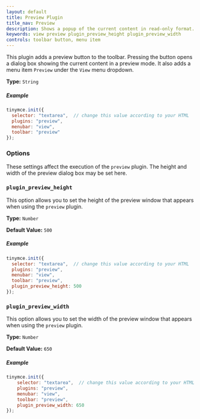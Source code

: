 ```yaml
---
layout: default
title: Preview Plugin
title_nav: Preview
description: Shows a popup of the current content in read-only format.
keywords: view preview plugin_preview_height plugin_preview_width
controls: toolbar button, menu item
---
```


This plugin adds a preview button to the toolbar. Pressing the button opens a dialog box showing the current content in a preview mode. It also adds a menu item `Preview` under the `View` menu dropdown.

**Type:** `String`

##### Example

```js
tinymce.init({
  selector: "textarea",  // change this value according to your HTML
  plugins: "preview",
  menubar: "view",
  toolbar: "preview"
});
```

### Options

These settings affect the execution of the `preview` plugin. The height and width of the preview dialog box may be set here.

### `plugin_preview_height`

This option allows you to set the height of the preview window that appears when using the `preview` plugin.

**Type:** `Number`

**Default Value:** `500`

##### Example

```js
tinymce.init({
  selector: "textarea",  // change this value according to your HTML
  plugins: "preview",
  menubar: "view",
  toolbar: "preview",
  plugin_preview_height: 500
});
```

### `plugin_preview_width`

This option allows you to set the width of the preview window that appears when using the `preview` plugin.

**Type:** `Number`

**Default Value:** `650`

##### Example

```js
tinymce.init({
    selector: "textarea",  // change this value according to your HTML
    plugins: "preview",
    menubar: "view",
    toolbar: "preview",
    plugin_preview_width: 650
});
```
